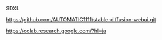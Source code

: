 SDXL

https://github.com/AUTOMATIC1111/stable-diffusion-webui.git

https://colab.research.google.com/?hl=ja